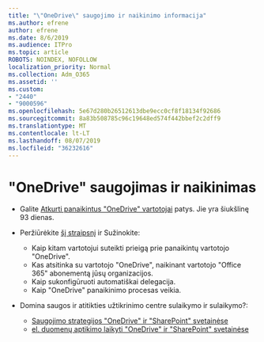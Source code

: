```yaml
---
title: "\"OneDrive\" saugojimo ir naikinimo informacija"
ms.author: efrene
author: efrene
ms.date: 8/6/2019
ms.audience: ITPro
ms.topic: article
ROBOTS: NOINDEX, NOFOLLOW
localization_priority: Normal
ms.collection: Adm_O365
ms.assetid: ''
ms.custom:
- "2440"
- "9000596"
ms.openlocfilehash: 5e67d280b26512613dbe9ecc0cf8f18134f92686
ms.sourcegitcommit: 8a83b508785c96c19648ed574f442bbef2c2dff9
ms.translationtype: MT
ms.contentlocale: lt-LT
ms.lasthandoff: 08/07/2019
ms.locfileid: "36232616"
---
```

# <a name="onedrive-retention-and-deletion"></a>"OneDrive" saugojimas ir naikinimas

- Galite [Atkurti panaikintus "OneDrive" vartotojai](https://docs.microsoft.com/onedrive/restore-deleted-onedrive) patys. Jie yra šiukšlinę 93 dienas. 

- Peržiūrėkite [šį straipsnį](https://docs.microsoft.com/onedrive/restore-deleted-onedrive) ir Sužinokite:
    - Kaip kitam vartotojui suteikti prieigą prie panaikintų vartotojo "OneDrive".
    - Kas atsitinka su vartotojo "OneDrive", naikinant vartotojo "Office 365" abonementą jūsų organizacijos.
    - Kaip sukonfigūruoti automatiškai delegacija.
    - Kaip "OneDrive" panaikinimo procesas veikia.

- Domina saugos ir atitikties užtikrinimo centre sulaikymo ir sulaikymo?:
    - [Saugojimo strategijos "OneDrive" ir "SharePoint" svetainėse](https://docs.microsoft.com/office365/securitycompliance/retention-policies?redirectSourcePath=%252farticle%252f5e377752-700d-4870-9b6d-12bfc12d2423#content-in-onedrive-accounts-and-sharepoint-sites)
    - [el. duomenų aptikimo laikyti "OneDrive" ir "SharePoint" svetainėse](https://docs.microsoft.com/office365/securitycompliance/ediscovery-cases#step-4-place-content-locations-on-hold)




